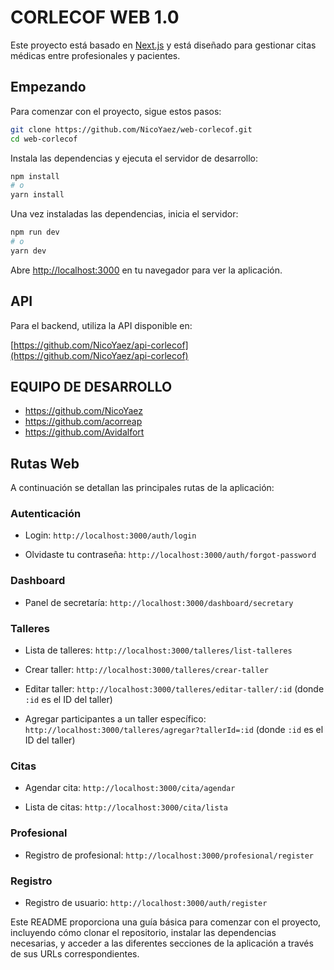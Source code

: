 # CORLECOF WEB 1.0

Este proyecto está basado en [Next.js](https://nextjs.org/) y está diseñado para gestionar citas médicas entre profesionales y pacientes.

## Empezando

Para comenzar con el proyecto, sigue estos pasos:

```bash
git clone https://github.com/NicoYaez/web-corlecof.git
cd web-corlecof
```

Instala las dependencias y ejecuta el servidor de desarrollo:

```bash
npm install
# o
yarn install
```

Una vez instaladas las dependencias, inicia el servidor:

```bash
npm run dev
# o
yarn dev
```

Abre [http://localhost:3000](http://localhost:3000) en tu navegador para ver la aplicación.

## API

Para el backend, utiliza la API disponible en:

[https://github.com/NicoYaez/api-corlecof](https://github.com/NicoYaez/api-corlecof)

## EQUIPO DE DESARROLLO

- https://github.com/NicoYaez
- https://github.com/acorreap
- https://github.com/Avidalfort

## Rutas Web

A continuación se detallan las principales rutas de la aplicación:

### Autenticación

- Login:
  `http://localhost:3000/auth/login`

- Olvidaste tu contraseña:
  `http://localhost:3000/auth/forgot-password`

### Dashboard

- Panel de secretaría:
  `http://localhost:3000/dashboard/secretary`

### Talleres

- Lista de talleres:
  `http://localhost:3000/talleres/list-talleres`

- Crear taller:
  `http://localhost:3000/talleres/crear-taller`

- Editar taller:
  `http://localhost:3000/talleres/editar-taller/:id` (donde `:id` es el ID del taller)

- Agregar participantes a un taller específico:
  `http://localhost:3000/talleres/agregar?tallerId=:id` (donde `:id` es el ID del taller)

### Citas

- Agendar cita:
  `http://localhost:3000/cita/agendar`

- Lista de citas:
  `http://localhost:3000/cita/lista`

### Profesional

- Registro de profesional:
  `http://localhost:3000/profesional/register`

### Registro

- Registro de usuario:
  `http://localhost:3000/auth/register`

Este README proporciona una guía básica para comenzar con el proyecto, incluyendo cómo clonar el repositorio, instalar las dependencias necesarias, y acceder a las diferentes secciones de la aplicación a través de sus URLs correspondientes.
